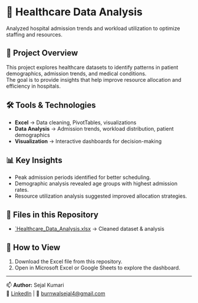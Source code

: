 # 🏥 Healthcare Data Analysis

Analyzed hospital admission trends and workload utilization to optimize staffing and resources.

## 📌 Project Overview
This project explores healthcare datasets to identify patterns in patient demographics, admission trends, and medical conditions.  
The goal is to provide insights that help improve resource allocation and efficiency in hospitals.

## 🛠️ Tools & Technologies
- **Excel** → Data cleaning, PivotTables, visualizations  
- **Data Analysis** → Admission trends, workload distribution, patient demographics  
- **Visualization** → Interactive dashboards for decision-making

## 📊 Key Insights
- Peak admission periods identified for better scheduling.
- Demographic analysis revealed age groups with highest admission rates.
- Resource utilization analysis suggested improved allocation strategies.

## 📂 Files in this Repository
- [`Healthcare_Data_Analysis.xlsx](https://1drv.ms/x/c/6e193f923f48393e/EU60sOmCpPZPmjO_j0naU2ABm7BJkqr8dRO1TYmAw6ldUg?e=nKLsxU) → Cleaned dataset & analysis

## 🚀 How to View
1. Download the Excel file from this repository.
2. Open in Microsoft Excel or Google Sheets to explore the dashboard.

---
📫 **Author:** Sejal Kumari  
🔗 [LinkedIn](https://www.linkedin.com/in/sejalkumari01) | 📧 burnwalsejal4@gmail.com
